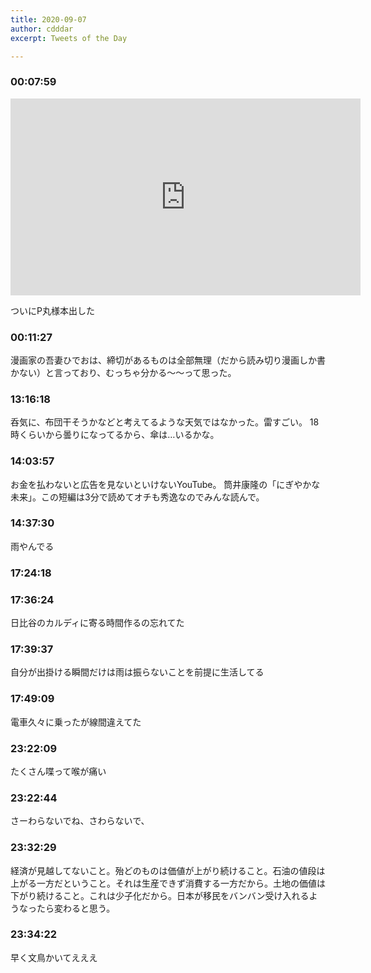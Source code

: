 ```yaml
---
title: 2020-09-07
author: cdddar
excerpt: Tweets of the Day

---
```


### 00:07:59

<iframe width="560" height="315" src="https://www.youtube.com/embed/WbdmYq8ApZE" frameborder="0" allow="accelerometer; autoplay; encrypted-media; gyroscope; picture-in-picture" allowfullscreen></iframe>

ついにP丸様本出した

### 00:11:27

漫画家の吾妻ひでおは、締切があるものは全部無理（だから読み切り漫画しか書かない）と言っており、むっちゃ分かる～～って思った。

### 13:16:18

呑気に、布団干そうかなどと考えてるような天気ではなかった。雷すごい。
18時くらいから曇りになってるから、傘は…いるかな。

### 14:03:57

お金を払わないと広告を見ないといけないYouTube。
筒井康隆の「にぎやかな未来」。この短編は3分で読めてオチも秀逸なのでみんな読んで。

### 14:37:30

雨やんでる

### 17:24:18

<blockquote class="twitter-tweet"><p lang="ja" dir="ltr"></p><a href="https://twitter.com/migzou/status/1302428013066240000?ref_src=twsrc%5Etfw"></a></blockquote><script async src="https://platform.twitter.com/widgets.js" charset="utf-8"></script>
<blockquote class="twitter-tweet"><p lang="ja" dir="ltr"></p><a href="https://twitter.com/Kaedeko111/status/1302441392350715904?ref_src=twsrc%5Etfw"></a></blockquote><script async src="https://platform.twitter.com/widgets.js" charset="utf-8"></script>

### 17:36:24

日比谷のカルディに寄る時間作るの忘れてた

### 17:39:37

自分が出掛ける瞬間だけは雨は振らないことを前提に生活してる

### 17:49:09

電車久々に乗ったが線間違えてた

### 23:22:09

たくさん喋って喉が痛い

### 23:22:44

さーわらないでね、さわらないで、

### 23:32:29

経済が見越してないこと。殆どのものは価値が上がり続けること。石油の値段は上がる一方だということ。それは生産できず消費する一方だから。土地の価値は下がり続けること。これは少子化だから。日本が移民をバンバン受け入れるようなったら変わると思う。

### 23:34:22

早く文鳥かいてえええ
